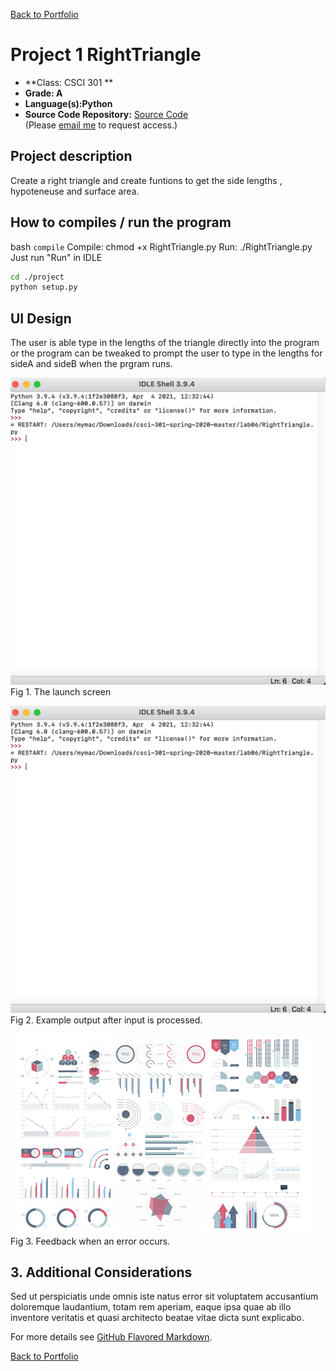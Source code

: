 [Back to Portfolio](./index.md)

Project 1 RightTriangle
===============

-   **Class: CSCI 301 ** 
-   **Grade: A**
-   **Language(s):Python**
-   **Source Code Repository:** [Source Code](https://github.com/Malik526/RightTriangle_SrcCode.git)  
    (Please [email me](mailto:example@csustudent.net?subject=GitHub%20Access) to request access.)

## Project description
Create a right triangle and create funtions to get the side lengths , hypoteneuse and surface area. 

## How to compiles / run the program

bash
```compile```
Compile: chmod +x RightTriangle.py
Run: ./RightTriangle.py
Just run "Run" in IDLE


```bash
cd ./project
python setup.py
```

## UI Design
The user is able type in the lengths of the triangle directly into the program or the program can be tweaked to prompt the user to type in the lengths for sideA and sideB when the prgram runs.

![screenshot](images/Screenshot_output.png)
Fig 1. The launch screen

![screenshot](images/Screenshot_output.png)
Fig 2. Example output after input is processed.

![screenshot](images/dummy_thumbnail.jpg)
Fig 3. Feedback when an error occurs.

## 3. Additional Considerations

Sed ut perspiciatis unde omnis iste natus error sit voluptatem accusantium doloremque laudantium, totam rem aperiam, eaque ipsa quae ab illo inventore veritatis et quasi architecto beatae vitae dicta sunt explicabo. 

For more details see [GitHub Flavored Markdown](https://guides.github.com/features/mastering-markdown/).

[Back to Portfolio](./)
